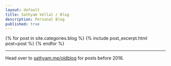 ```yaml
---
layout: default
title: Sathyam Vellal / Blog
description: Personal Blog
published: true
---
```


<div class="blog">
  <div class="pl-0">
    {% for post in site.categories.blog %}
      {% include post_excerpt.html post=post %}
    {% endfor %}
    <br/>
    <hr>
    Head over to <a href="https://sathyam.me/oldblog">sathyam.me/oldblog</a> for posts before 2016.
  </div>
</div>
